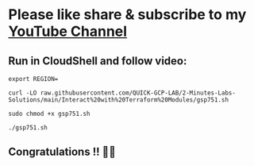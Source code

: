 # Please like share & subscribe to my [YouTube Channel](https://www.youtube.com/@QuickSolutionArcade)

## Run in CloudShell and follow video:

```
export REGION=
```
```
curl -LO raw.githubusercontent.com/QUICK-GCP-LAB/2-Minutes-Labs-Solutions/main/Interact%20with%20Terraform%20Modules/gsp751.sh

sudo chmod +x gsp751.sh

./gsp751.sh
```

## Congratulations !! 🎉🎉

